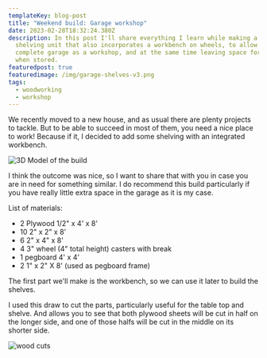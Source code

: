```yaml
---
templateKey: blog-post
title: "Weekend build: Garage workshop"
date: 2023-02-28T18:32:24.380Z
description: In this post I'll share everything I learn while making a garage
  shelving unit that also incorporates a workbench on wheels, to allow using the
  complete garage as a workshop, and at the same time leaving space for the car
  when stored.
featuredpost: true
featuredimage: /img/garage-shelves-v3.png
tags:
  - woodworking
  - workshop
---
```

W﻿e recently moved to a new house, and as usual there are plenty projects to tackle. But to be able to succeed in most of them, you need a nice place to work! Because if it, I decided to add some shelving with an integrated workbench.

![3D Model of the build](/img/garage-shelves-v3.png)

I﻿ think the outcome was nice, so I want to share that with you in case you are in need for something similar. I do recommend this build particularly if you have really little extra space in the garage as it is my case.

L﻿ist of materials:
- 2 Plywood 1/2" x 4' x 8'
- 10 2" x 2" x 8'
- 6 2" x 4" x 8'
- 4 3" wheel (4" total height) casters with break
- 1 pegboard 4' x 4'
- 2 1" x 2" X 8' (used as pegboard frame)

T﻿he first part we'll make is the workbench, so we can use it later to build the shelves.

I﻿ used this draw to cut the parts, particularly useful for the table top and shelve. And allows you to see that both plywood sheets will be cut in half on the longer side, and one of those halfs will be cut in the middle on its shorter side.

![wood cuts](/img/cuts.jpg)